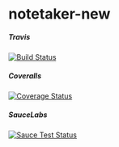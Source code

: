 notetaker-new
=============
##### Travis
[![Build Status](https://travis-ci.org/LizaHCarter/notetaker-new.svg?branch=master)](https://travis-ci.org/LizaHCarter/notetaker-new)
##### Coveralls
[![Coverage Status](https://coveralls.io/repos/LizaHCarter/notetaker-new/badge.png?branch=master)](https://coveralls.io/r/LizaHCarter/notetaker-new?branch=master)
##### SauceLabs
[![Sauce Test Status](https://saucelabs.com/browser-matrix/lizaheathcarter.svg)](https://saucelabs.com/u/lizaheathcarter)
